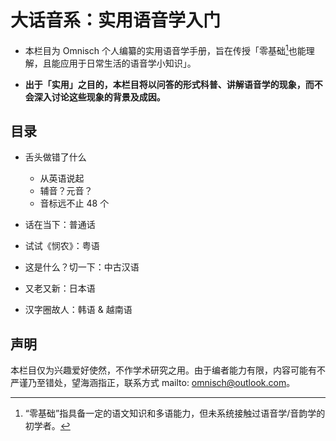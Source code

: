 # 大话音系：实用语音学入门

- 本栏目为 Omnisch 个人编纂的实用语音学手册，旨在传授「零基础[^1]也能理解，且能应用于日常生活的语音学小知识」。

- **出于「实用」之目的，本栏目将以问答的形式科普、讲解语音学的现象，而不会深入讨论这些现象的背景及成因。**

## 目录

- 舌头做错了什么
  - 从英语说起
  - 辅音？元音？
  - 音标远不止 48 个

- 话在当下：普通话

- 试试《悯农》：粤语

- 这是什么？切一下：中古汉语

- 又老又新：日本语

- 汉字圈故人：韩语 & 越南语

## 声明

本栏目仅为兴趣爱好使然，不作学术研究之用。由于编者能力有限，内容可能有不严谨乃至错处，望海涵指正，联系方式 mailto: <omnisch@outlook.com>。

[^1]: “零基础”指具备一定的语文知识和多语能力，但未系统接触过语音学/音韵学的初学者。
